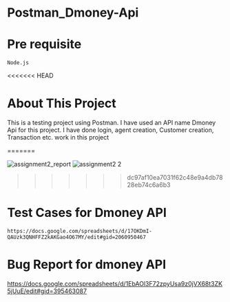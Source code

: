 # Postman_Dmoney-Api

# Pre requisite
    Node.js

<<<<<<< HEAD
# About This Project
  This is a testing project using Postman. I have used an API name Dmoney Api for this project. I have done login, agent creation, Customer creation, Transaction etc. work in this project

=======
    
![assignment2_report](https://github.com/TonjihTazalli/Postman_Dmoney-Api/assets/86931888/c0749ae9-d854-44b3-b2ee-d148a85b277e)
![assignment2 2](https://github.com/TonjihTazalli/Postman_Dmoney-Api/assets/86931888/acf35d4f-2442-40e9-90b5-0ad2e9290697)
>>>>>>> dc97af10ea7031f62c48e9a4db7828eb74c6a6b3


# Test Cases for Dmoney API
    https://docs.google.com/spreadsheets/d/17OKDmI-QAUzk3QNHFFZ2kAKGao4O67MY/edit#gid=2060950467

# Bug Report for dmoney API

https://docs.google.com/spreadsheets/d/1EbAOl3F72zpyUsa9z0jVX68t3ZK5jUuE/edit#gid=395463087
